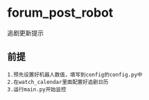 # forum_post_robot
追剧更新提示

## 前提

    1.预先设置好机器人数值，填写到config的config.py中
    2.在watch_calendar里面配置好追剧日历
    3.运行main.py开始监控
    

